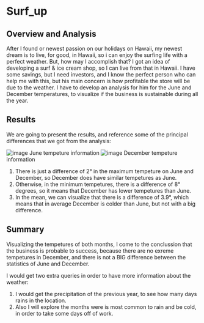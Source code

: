 # Surf_up

## Overview and Analysis 
After I found or newest passion on our holidays on Hawaii, my newest dream is to live, for good, in Hawaii, so i can enjoy the surfing life with a perfect weather. But, how may I accomplish that? I got an idea of developing a surf & ice cream shop, so I can live from that in Hawaii. I have some savings, but I need investors, and I know the perfect person who can help me with this, but his main concern is how profitable the store will be due to the weather. I have to develop an analysis for him for the June and December temperatures, to visualize if the business is sustainable during all the year.

## Results
We are going to present the results, and reference some of the principal differences that we got from the analysis: 

![image](https://user-images.githubusercontent.com/113566508/205460759-cfe52413-9e7b-4363-abe6-88e46b2d3d04.png)
June tempeture information
![image](https://user-images.githubusercontent.com/113566508/205460738-191cb601-878a-4eed-9e23-436a56cf357b.png)
December tempeture information

1. There is just a difference of 2° in the maximum tempeture on June and December, so December does have similar tempetures as June. 
2. Otherwise, in the minimum tempetures, there is a difference of 8° degrees, so it means that December has lower tempetures than June.
3. In the mean, we can visualize that there is a difference of 3.9°, which means that in average December is colder than June, but not with a big difference. 

## Summary
Visualizing the tempetures of both months, I come to the conclussion that the business is probable to success, because there are no exreme tempetures in December, and there is not a BIG difference between the statistics of June and December. 

I would get two extra queries in order to have more information about the weather: 
1. I would get the precipitation of the previous year, to see how many days rains in the location. 
2. Also I will explore the months were is most common to rain and be cold, in order to take some days off of work. 

